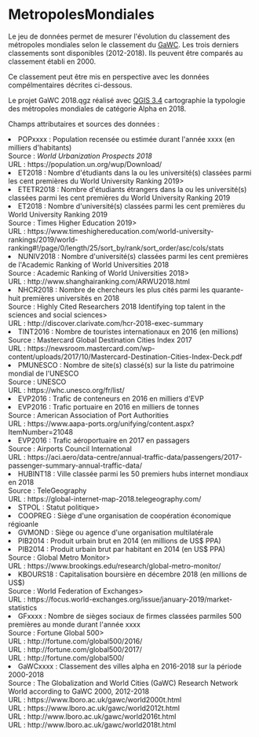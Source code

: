 # MetropolesMondiales

Le jeu de données permet de mesurer l'évolution du classement des métropoles mondiales selon le classement du <a href="https://www.lboro.ac.uk/gawc/group.html">GaWC</a>. Les trois derniers classements sont disponibles (2012-2018). Ils peuvent être comparés au classement établi en 2000.

Ce classement peut être mis en perspective avec les données compélmentaires décrites ci-dessous.

Le projet GaWC 2018.qgz réalisé avec <a href="https://www.qgis.org/en/site/">QGIS 3.4</a> cartographie la typologie des métropoles mondiales de catégorie Alpha en 2018. 

Champs attributaires et sources des données :

<li>POPxxxx : Population recensée ou estimée durant l'année xxxx (en milliers d'habitants)<br>
Source : <i>World Urbanization Prospects 2018</i><br>
URL : https://population.un.org/wup/Download/<br>
<li>ET2018 : Nombre d'étudiants dans la ou les université(s) classées parmi les cent premières du </i>World University Ranking 2019></i><br>
<li>ETETR2018 : Nombre d'étudiants étrangers dans la ou les université(s) classées parmi les cent premières du </i>World University Ranking 2019</i><br>
<li>ET2018 : Nombre d'université(s) classées parmi les cent premières du </i>World University Ranking 2019</i><br>
Source : </i>Times Higher Education 2019></i><br>
URL : https://www.timeshighereducation.com/world-university-rankings/2019/world-ranking#!/page/0/length/25/sort_by/rank/sort_order/asc/cols/stats<br>
<li>NUNIV2018 : Nombre d'université(s) classées parmi les cent premières de l'</i>Academic Ranking of World Universities 2018</i><br>
Source : </i>Academic Ranking of World Universities 2018></i><br>
URL : http://www.shanghairanking.com/ARWU2018.html<br>
<li>NHCR2018 : Nombre de chercheurs les plus cités parmi les quarante-huit premières universités en 2018<br>
Source : </i>Highly Cited Researchers 2018 Identifying top talent in the sciences and social sciences></i><br>
URL : http://discover.clarivate.com/hcr-2018-exec-summary<br>
<li>TINT2016 : Nombre de touristes internationaux en 2016 (en millions)<br>
Source : </i>Mastercard Global Destination Cities Index 2017</i><br>
URL : https://newsroom.mastercard.com/wp-content/uploads/2017/10/Mastercard-Destination-Cities-Index-Deck.pdf<br>
<li>PMUNESCO : Nombre de site(s) classé(s) sur la liste du patrimoine mondial de l'UNESCO</i><br>
Source : UNESCO<br>
URL : https://whc.unesco.org/fr/list/<br>
<li>EVP2016 : Trafic de conteneurs en 2016 en milliers d'EVP</i><br>
<li>EVP2016 : Trafic portuaire en 2016 en milliers de tonnes</i><br>
Source : </i>American Association of Port Authorities</i><br>
URL : https://www.aapa-ports.org/unifying/content.aspx?ItemNumber=21048<br>
<li>EVP2016 : Trafic aéroportuaire en 2017 en passagers</i><br>
Source : </i>Airports Council International</i><br>
URL : https://aci.aero/data-centre/annual-traffic-data/passengers/2017-passenger-summary-annual-traffic-data/<br>
<li>HUBINT18 : Ville classée parmi les 50 premiers hubs internet mondiaux en 2018</i><br>
Source : </i>TeleGeography</i><br>
URL : https://global-internet-map-2018.telegeography.com/<br>
<li>STPOL : Statut politique></i><br>
<li>COOPREG : Siège d'une organisation de coopération économique régioanle<br>
<li>GVMOND : Siège ou agence d'une organisation multilatérale<br>
<li>PIB2014 : Produit urbain brut en 2014 (en millions de US$ PPA)<br>
<li>PIB2014 : Produit urbain brut par habitant en 2014 (en US$ PPA)<br>
Source : </i>Global Metro Monitor></i><br>
URL : https://www.brookings.edu/research/global-metro-monitor/<br>
<li>KBOURS18 : Capitalisation boursière en décembre 2018 (en millions de US$)<br>
Source : </i>World Federation of Exchanges></i><br>
URL : https://focus.world-exchanges.org/issue/january-2019/market-statistics<br>
<li>GFxxxx : Nombre de sièges sociaux de firmes classées parmiles 500 premières au monde durant l'année xxxx<br>
Source : </i>Fortune Global 500></i><br>
URL : http://fortune.com/global500/2016/<br>
URL : http://fortune.com/global500/2017/<br>
URL : http://fortune.com/global500/<br>
<li>GaWCxxxx : Classement des villes alpha en 2016-2018 sur la période 2000-2018<br>
Source : </i>The Globalization and World Cities (GaWC) Research Network World according to GaWC 2000, 2012-2018</i><br>
URL : https://www.lboro.ac.uk/gawc/world2000t.html<br>
URL : https://www.lboro.ac.uk/gawc/world2012t.html<br>
URL : http://www.lboro.ac.uk/gawc/world2016t.html<br>
URL : http://www.lboro.ac.uk/gawc/world2018t.html<br>
